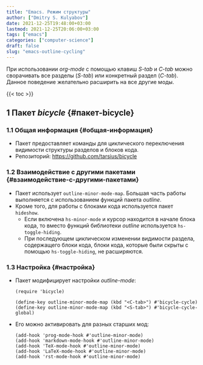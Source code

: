 ```yaml
---
title: "Emacs. Режим структуры"
author: ["Dmitry S. Kulyabov"]
date: 2021-12-25T19:48:00+03:00
lastmod: 2021-12-25T20:06:00+03:00
tags: ["emacs"]
categories: ["computer-science"]
draft: false
slug: "emacs-outline-cycling"
---
```


При использовании _org-mode_ с помощью клавиш _S-tab_ и _C-tab_ можно сворачивать все разделы (_S-tab_) или конкретный раздел (_C-tab_). Данное поведение желательно расширить на все другие моды.

<!--more-->

{{< toc >}}


## <span class="section-num">1</span> Пакет _bicycle_ {#пакет-bicycle}


### <span class="section-num">1.1</span> Общая информация {#общая-информация}

-   Пакет предоставляет команды для циклического переключения видимости структуры разделов и блоков кода.
-   Репозиторий: <https://github.com/tarsius/bicycle>


### <span class="section-num">1.2</span> Взаимодействие с другими пакетами {#взаимодействие-с-другими-пакетами}

-   Пакет использует `outline-minor-mode-map`. Большая часть работы выполняется с использованием функций пакета _outline_.
-   Кроме того, для работы с блоками кода используется пакет `hideshow`.
    -   Если включена `hs-minor-mode` и курсор находится в начале блока кода, то вместо функций библиотеки _outline_ используется `hs-toggle-hiding`.
    -   При последующем циклическом изменении видимости раздела, содержащего блоки кода, блоки кода, которые были скрыты с помощью `hs-toggle-hiding`, не расширяются.


### <span class="section-num">1.3</span> Настройка {#настройка}

-   Пакет модифицирует настройки _outline-mode_:

    ```emacs-lisp
    (require 'bicycle)

    (define-key outline-minor-mode-map (kbd "<C-tab>") #'bicycle-cycle)
    (define-key outline-minor-mode-map (kbd "<S-tab>") #'bicycle-cycle-global)
    ```
-   Его можно активировать для разных старших мод:

    ```emacs-lisp
    (add-hook 'prog-mode-hook #'outline-minor-mode)
    (add-hook 'markdown-mode-hook #'outline-minor-mode)
    (add-hook 'TeX-mode-hook #'outline-minor-mode)
    (add-hook 'LaTeX-mode-hook #'outline-minor-mode)
    (add-hook 'rst-mode-hook #'outline-minor-mode)
    ```
